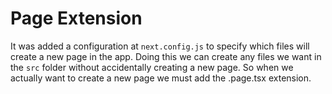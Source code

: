 # Page Extension
It was added a configuration at `next.config.js` to specify which files will
create a new page in the app.
Doing this we can create any files we want in the `src` folder without accidentally
creating a new page.
So when we actually want to create a new page we must add the .page.tsx extension.
